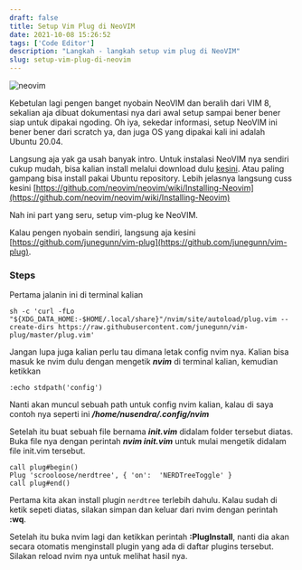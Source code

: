```yaml
---
draft: false
title: Setup Vim Plug di NeoVIM
date: 2021-10-08 15:26:52
tags: ['Code Editor']
description: "Langkah - langkah setup vim plug di NeoVIM"
slug: setup-vim-plug-di-neovim
---
```


![neovim](https://ichi.pro/assets/images/max/724/1*5UlKPl_PKAor556Smxkykw.png)

Kebetulan lagi pengen banget nyobain NeoVIM dan beralih dari VIM 8, sekalian aja dibuat dokumentasi nya dari awal setup sampai bener bener siap untuk dipakai ngoding. Oh iya, sekedar informasi, setup NeoVIM ini bener bener dari scratch ya, dan juga OS yang dipakai kali ini adalah Ubuntu 20.04.

Langsung aja yak ga usah banyak intro. Untuk instalasi NeoVIM nya sendiri cukup mudah, bisa kalian install melalui download dulu [kesini](https://github.com/neovim/neovim/releases). Atau paling gampang bisa install pakai Ubuntu repository. Lebih jelasnya langsung cuss kesini [https://github.com/neovim/neovim/wiki/Installing-Neovim](https://github.com/neovim/neovim/wiki/Installing-Neovim)

Nah ini part yang seru, setup vim-plug ke NeoVIM.

Kalau pengen nyobain sendiri, langsung aja kesini [https://github.com/junegunn/vim-plug](https://github.com/junegunn/vim-plug).

### Steps

Pertama jalanin ini di terminal kalian

```
sh -c 'curl -fLo "${XDG_DATA_HOME:-$HOME/.local/share}"/nvim/site/autoload/plug.vim --create-dirs https://raw.githubusercontent.com/junegunn/vim-plug/master/plug.vim'
```

Jangan lupa juga kalian perlu tau dimana letak config nvim nya. Kalian bisa masuk ke nvim dulu dengan mengetik ***nvim*** di terminal kalian, kemudian ketikkan

```
:echo stdpath('config')
```

Nanti akan muncul sebuah path untuk config nvim kalian, kalau di saya contoh nya seperti ini ***/home/nusendra/.config/nvim***

Setelah itu buat sebuah file bernama ***init.vim*** didalam folder tersebut diatas. Buka file nya dengan perintah ***nvim init.vim*** untuk mulai mengetik didalam file init.vim tersebut.

```
call plug#begin()
Plug 'scrooloose/nerdtree', { 'on':  'NERDTreeToggle' }
call plug#end()
```

Pertama kita akan install plugin `nerdtree` terlebih dahulu. Kalau sudah di ketik sepeti diatas, silakan simpan dan keluar dari nvim dengan perintah **:wq**.

Setelah itu buka nvim lagi dan ketikkan perintah **:PlugInstall**, nanti dia akan secara otomatis menginstall plugin yang ada di daftar plugins tersebut. Silakan reload nvim nya untuk melihat hasil nya.
